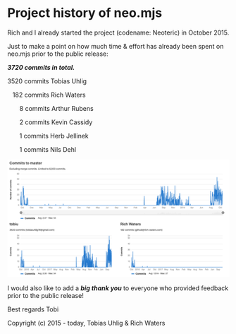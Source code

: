 # Project history of neo.mjs
Rich and I already started the project (codename: Neoteric) in October 2015.

Just to make a point on how much time & effort has already been spent on neo.mjs prior to the public release:

***3720 commits in total.***

3520 commits Tobias Uhlig

&nbsp;&nbsp;&nbsp;182 commits Rich Waters

&nbsp;&nbsp;&nbsp;&nbsp;&nbsp;&nbsp;&nbsp;8 commits Arthur Rubens

&nbsp;&nbsp;&nbsp;&nbsp;&nbsp;&nbsp;&nbsp;2 commits Kevin Cassidy

&nbsp;&nbsp;&nbsp;&nbsp;&nbsp;&nbsp;&nbsp;1 commits Herb Jellinek

&nbsp;&nbsp;&nbsp;&nbsp;&nbsp;&nbsp;&nbsp;1 commits Nils Dehl

<img alt="neo.mjs commit history" src="./images/neomjs-commit-history.png">

I would also like to add a ***big thank you*** to everyone who provided feedback prior to the public release!

Best regards
Tobi

Copyright (c) 2015 - today, Tobias Uhlig & Rich Waters